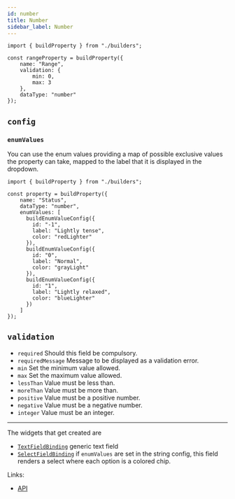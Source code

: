 ```yaml
---
id: number
title: Number
sidebar_label: Number
---
```


```tsx
import { buildProperty } from "./builders";

const rangeProperty = buildProperty({
    name: "Range",
    validation: {
        min: 0,
        max: 3
    },
    dataType: "number"
});
```


## `config`

### `enumValues`
You can use the enum values providing a map of possible
  exclusive values the property can take, mapped to the label that it is
  displayed in the dropdown.


```tsx
import { buildProperty } from "./builders";

const property = buildProperty({
    name: "Status",
    dataType: "number",
    enumValues: [
      buildEnumValueConfig({
        id: "-1",
        label: "Lightly tense",
        color: "redLighter"
      }),
      buildEnumValueConfig({
        id: "0",
        label: "Normal",
        color: "grayLight"
      }),
      buildEnumValueConfig({
        id: "1",
        label: "Lightly relaxed",
        color: "blueLighter"
      })
    ]
});
```

## `validation`

* `required` Should this field be compulsory.
* `requiredMessage` Message to be displayed as a validation error.
* `min` Set the minimum value allowed.
* `max` Set the maximum value allowed.
* `lessThan` Value must be less than.
* `moreThan` Value must be more than.
* `positive` Value must be a positive number.
* `negative` Value must be a negative number.
* `integer` Value must be an integer.


---

The widgets that get created are
- [`TextFieldBinding`](../../api/functions/TextFieldBinding) generic text field
- [`SelectFieldBinding`](../../api/functions/SelectFieldBinding) if `enumValues` are set in the string config, this field renders a select
  where each option is a colored chip.

Links:
- [API](../../api/interfaces/numberproperty)
